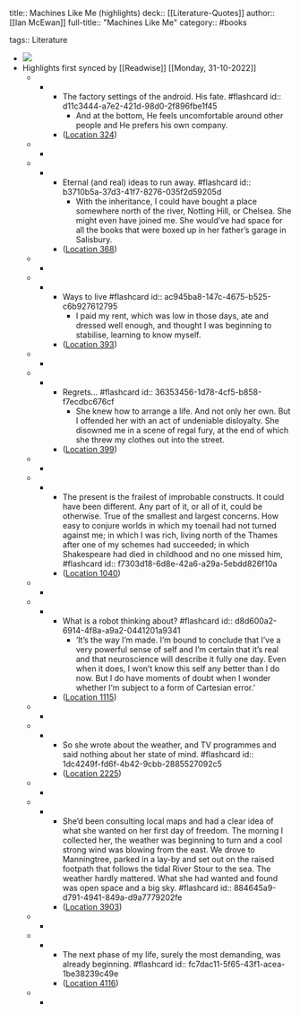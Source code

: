 title:: Machines Like Me (highlights)
deck:: [[Literature-Quotes]]
author:: [[Ian McEwan]]
full-title:: "Machines Like Me"
category:: #books

tags:: Literature

- ![](https://images-na.ssl-images-amazon.com/images/I/41DmK4xeGBL._SL200_.jpg)
- Highlights first synced by [[Readwise]] [[Monday, 31-10-2022]]
	- -
		- The factory settings of the android. His fate. #flashcard
		  id:: d11c3444-a7e2-421d-98d0-2f896fbe1f45
			- And at the bottom, He feels uncomfortable around other people and He prefers his own company.
		- ([Location 324](https://readwise.io/to_kindle?action=open&asin=B07HR6SGQ9&location=324))
	- -
	- -
		- Eternal (and real) ideas to run away. #flashcard
		  id:: b3710b5a-37d3-41f7-8276-035f2d59205d
			- With the inheritance, I could have bought a place somewhere north of the river, Notting Hill, or Chelsea. She might even have joined me. She would’ve had space for all the books that were boxed up in her father’s garage in Salisbury.
		- ([Location 368](https://readwise.io/to_kindle?action=open&asin=B07HR6SGQ9&location=368))
	- -
	- -
		- Ways to live #flashcard
		  id:: ac945ba8-147c-4675-b525-c6b927612795
			- I paid my rent, which was low in those days, ate and dressed well enough, and thought I was beginning to stabilise, learning to know myself.
		- ([Location 393](https://readwise.io/to_kindle?action=open&asin=B07HR6SGQ9&location=393))
	- -
	- -
		- Regrets... #flashcard
		  id:: 36353456-1d78-4cf5-b858-f7ecdbc676cf
			- She knew how to arrange a life. And not only her own. But I offended her with an act of undeniable disloyalty. She disowned me in a scene of regal fury, at the end of which she threw my clothes out into the street.
		- ([Location 399](https://readwise.io/to_kindle?action=open&asin=B07HR6SGQ9&location=399))
	- -
	- -
		- The present is the frailest of improbable constructs. It could have been different. Any part of it, or all of it, could be otherwise. True of the smallest and largest concerns. How easy to conjure worlds in which my toenail had not turned against me; in which I was rich, living north of the Thames after one of my schemes had succeeded; in which Shakespeare had died in childhood and no one missed him, #flashcard
		  id:: f7303d18-6d8e-42a6-a29a-5ebdd826f10a
		- ([Location 1040](https://readwise.io/to_kindle?action=open&asin=B07HR6SGQ9&location=1040))
	- -
	- -
		- What is a robot thinking about? #flashcard
		  id:: d8d600a2-6914-4f8a-a9a2-0441201a9341
			- ‘It’s the way I’m made. I’m bound to conclude that I’ve a very powerful sense of self and I’m certain that it’s real and that neuroscience will describe it fully one day. Even when it does, I won’t know this self any better than I do now. But I do have moments of doubt when I wonder whether I’m subject to a form of Cartesian error.’
		- ([Location 1115](https://readwise.io/to_kindle?action=open&asin=B07HR6SGQ9&location=1115))
	- -
	- -
		- So she wrote about the weather, and TV programmes and said nothing about her state of mind. #flashcard
		  id:: 1dc4249f-fd6f-4b42-9cbb-2885527092c5
		- ([Location 2225](https://readwise.io/to_kindle?action=open&asin=B07HR6SGQ9&location=2225))
	- -
	- -
		- She’d been consulting local maps and had a clear idea of what she wanted on her first day of freedom. The morning I collected her, the weather was beginning to turn and a cool strong wind was blowing from the east. We drove to Manningtree, parked in a lay-by and set out on the raised footpath that follows the tidal River Stour to the sea. The weather hardly mattered. What she had wanted and found was open space and a big sky. #flashcard
		  id:: 884645a9-d791-4941-849a-d9a7779202fe
		- ([Location 3903](https://readwise.io/to_kindle?action=open&asin=B07HR6SGQ9&location=3903))
	- -
	- -
		- The next phase of my life, surely the most demanding, was already beginning. #flashcard
		  id:: fc7dac11-5f65-43f1-acea-1be38239c49e
		- ([Location 4116](https://readwise.io/to_kindle?action=open&asin=B07HR6SGQ9&location=4116))
	- -